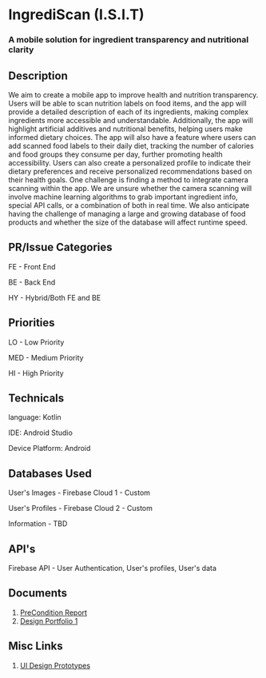# IngrediScan (I.S.I.T)
### A mobile solution for ingredient transparency and nutritional clarity

## Description
We aim to create a mobile app to improve health and nutrition transparency. Users will be able to scan nutrition labels on food items, and the app will provide a detailed description of each of its ingredients, making complex ingredients more accessible and understandable. Additionally, the app will highlight artificial additives and nutritional benefits, helping users make informed dietary choices. The app will also have a feature where users can add scanned food labels to their daily diet, tracking the number of calories and food groups they consume per day, further promoting health accessibility. Users can also create a personalized profile to indicate their dietary preferences and receive personalized recommendations based on their health goals. One challenge is finding a method to integrate camera scanning within the app. We are unsure whether the camera scanning will involve machine learning algorithms to grab important ingredient info, special API calls, or a combination of both in real time. We also anticipate having the challenge of managing a large and growing database of food products and whether the size of the database will affect runtime speed. 

## PR/Issue Categories
FE - Front End

BE - Back End

HY - Hybrid/Both FE and BE

## Priorities
LO - Low Priority

MED - Medium Priority

HI - High Priority 

## Technicals

language: Kotlin

IDE: Android Studio

Device Platform: Android

## Databases Used
User's Images - Firebase Cloud 1 - Custom

User's Profiles - Firebase Cloud 2 - Custom

Information - TBD

## API's
Firebase API - User Authentication, User's profiles, User's data

## Documents
1. [PreCondition Report](https://docs.google.com/document/d/1-pxEQ8qhrdBURnaxEpLjr92rGk1bMG7kKCMM68TOLPs/preview?tab=t.0)
2. [Design Portfolio 1](https://docs.google.com/document/d/1UOOjYkdUakpcMgCODxpnWCzssQR8GyRw0cU9jYG2FkI/preview?tab=t.0)

## Misc Links
1. [UI Design Prototypes](https://www.figma.com/design/BfUXGKxHTIdLMgxQOayYtk/ISIT-App-UI-Concept-Design?node-id=2-3&t=BZTrfhj3ws0p5ttX-1)